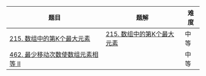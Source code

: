 | 题目                                                         | 题解                                                         | 难度 |
| ------------------------------------------------------------ | ------------------------------------------------------------ | ---- |
| [215. 数组中的第K个最大元素](https://leetcode-cn.com/problems/kth-largest-element-in-an-array/) | [215. 数组中的第K个最大元素](https://github.com/ZonzeeLi/LeetCode/blob/master/index/211-220/215.%20%E6%95%B0%E7%BB%84%E4%B8%AD%E7%9A%84%E7%AC%ACK%E4%B8%AA%E6%9C%80%E5%A4%A7%E5%85%83%E7%B4%A0.md) | 中等 |
| [462. 最少移动次数使数组元素相等 II](https://leetcode.cn/problems/minimum-moves-to-equal-array-elements-ii/) |                                                              | 中等 |

